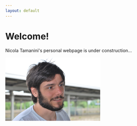 ```yaml
---
layout: default
---
```


# Welcome!

Nicola Tamanini's personal webpage is under construction...

<img src="/assets/img/Nicola.JPG" height="200" />
